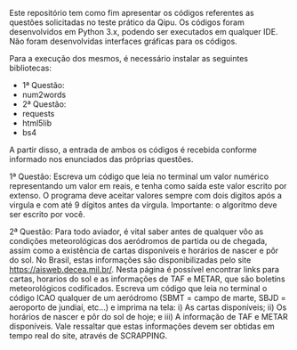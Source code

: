 Este repositório tem como fim apresentar os códigos referentes as questões solicitadas no teste prático da Qipu. Os códigos foram desenvolvidos em Python 3.x, podendo ser executados em qualquer IDE. Não foram desenvolvidas interfaces gráficas para os códigos.

Para a execução dos mesmos, é necessário instalar as seguintes bibliotecas:
 - 1ª Questão:
  - num2words
 - 2ª Questão:
  - requests
  - html5lib
  - bs4

A partir disso, a entrada de ambos os códigos é recebida conforme informado nos enunciados das próprias questões. 

1ª Questão: Escreva um código que leia no terminal um valor numérico representando um valor em reais, e tenha como saída este valor escrito por extenso. O programa deve aceitar valores sempre com dois digitos após a virgula e com até 9 dígitos antes da vírgula. Importante: o algoritmo deve ser escrito por você.

2ª Questão: Para todo aviador, é vital saber antes de qualquer vôo as condições meteorológicas dos aeródromos de partida ou de chegada, assim como a existência de cartas disponíveis e horários de nascer e pôr do sol. No Brasil, estas informações são disponibilizadas pelo site https://aisweb.decea.mil.br/. Nesta página é possível encontrar links para cartas, horarios do sol e as informações de TAF e METAR, que são boletins meteorológicos codificados. Escreva um código que leia no terminal o código ICAO qualquer de um aeródromo (SBMT = campo de marte, SBJD = aeroporto de jundiaí, etc...) e imprima na tela: i) As cartas disponíveis; ii) Os horários de nascer e pôr do sol de hoje; e iii) A informação de TAF e METAR disponíveis. Vale ressaltar que estas informações devem ser obtidas em tempo real do site, através de SCRAPPING.
